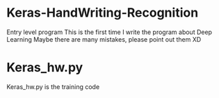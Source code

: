 # Keras-HandWriting-Recognition
Entry level program
This is the first time I write the program about Deep Learning
Maybe there are many mistakes, please point out them  XD

# Keras_hw.py
Keras_hw.py is the training code
